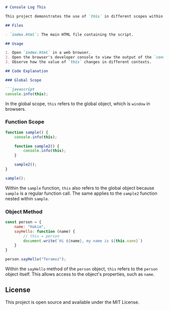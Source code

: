 ```markdown
# Console Log This

This project demonstrates the use of `this` in different scopes within JavaScript. It logs the value of `this` in the global scope, within a function, and within an object method.

## Files

- `index.html`: The main HTML file containing the script.

## Usage

1. Open `index.html` in a web browser.
2. Open the browser's developer console to view the output of the `console.info` statements.
3. Observe how the value of `this` changes in different contexts.

## Code Explanation

### Global Scope

```javascript
console.info(this);
```

In the global scope, `this` refers to the global object, which is `window` in browsers.

### Function Scope

```javascript
function sample() {
    console.info(this);

    function sample2() {
        console.info(this);
    }

    sample2();
}

sample();
```

Within the `sample` function, `this` also refers to the global object because `sample` is a regular function call. The same applies to the `sample2` function nested within `sample`.

### Object Method

```javascript
const person = {
    name: "Hakim",
    sayHello: function (name) {
        // this = person
        document.write(`Hi ${name}, my name is ${this.name}`)
    }
}

person.sayHello("Teramoz");
```

Within the `sayHello` method of the `person` object, `this` refers to the `person` object itself. This allows access to the object's properties, such as `name`.

## License

This project is open source and available under the MIT License.
